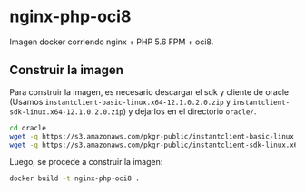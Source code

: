 # nginx-php-oci8

Imagen docker corriendo nginx + PHP 5.6 FPM + oci8.

## Construir la imagen

Para construir la imagen, es necesario descargar el sdk y cliente de oracle (Usamos `instantclient-basic-linux.x64-12.1.0.2.0.zip` y `instantclient-sdk-linux.x64-12.1.0.2.0.zip`) y dejarlos en el directorio `oracle/`.

~~~bash
cd oracle
wget -q https://s3.amazonaws.com/pkgr-public/instantclient-basic-linux.x64-12.1.0.2.0.zip
wget -q https://s3.amazonaws.com/pkgr-public/instantclient-sdk-linux.x64-12.1.0.2.0.zip
~~~

Luego, se procede a construir la imagen:

~~~bash
docker build -t nginx-php-oci8 .
~~~
